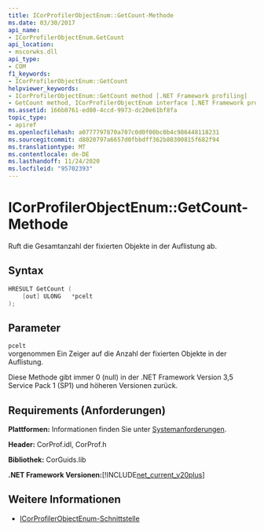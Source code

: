 ```yaml
---
title: ICorProfilerObjectEnum::GetCount-Methode
ms.date: 03/30/2017
api_name:
- ICorProfilerObjectEnum.GetCount
api_location:
- mscorwks.dll
api_type:
- COM
f1_keywords:
- ICorProfilerObjectEnum::GetCount
helpviewer_keywords:
- ICorProfilerObjectEnum::GetCount method [.NET Framework profiling]
- GetCount method, ICorProfilerObjectEnum interface [.NET Framework profiling]
ms.assetid: 166b0761-ed80-4ccd-9973-dc20e61bf8fa
topic_type:
- apiref
ms.openlocfilehash: a0777797870a707c0d0f00bc0b4c986448118231
ms.sourcegitcommit: d8020797a6657d0fbbdff362b80300815f682f94
ms.translationtype: MT
ms.contentlocale: de-DE
ms.lasthandoff: 11/24/2020
ms.locfileid: "95702393"
---
```

# <a name="icorprofilerobjectenumgetcount-method"></a>ICorProfilerObjectEnum::GetCount-Methode

Ruft die Gesamtanzahl der fixierten Objekte in der Auflistung ab.  
  
## <a name="syntax"></a>Syntax  
  
```cpp  
HRESULT GetCount (  
    [out] ULONG   *pcelt  
);  
```  
  
## <a name="parameters"></a>Parameter  

 `pcelt`  
 vorgenommen Ein Zeiger auf die Anzahl der fixierten Objekte in der Auflistung.  
  
 Diese Methode gibt immer 0 (null) in der .NET Framework Version 3,5 Service Pack 1 (SP1) und höheren Versionen zurück.  
  
## <a name="requirements"></a>Requirements (Anforderungen)  

 **Plattformen:** Informationen finden Sie unter [Systemanforderungen](../../get-started/system-requirements.md).  
  
 **Header:** CorProf.idl, CorProf.h  
  
 **Bibliothek:** CorGuids.lib  
  
 **.NET Framework Versionen:**[!INCLUDE[net_current_v20plus](../../../../includes/net-current-v20plus-md.md)]  
  
## <a name="see-also"></a>Weitere Informationen

- [ICorProfilerObjectEnum-Schnittstelle](icorprofilerobjectenum-interface.md)
